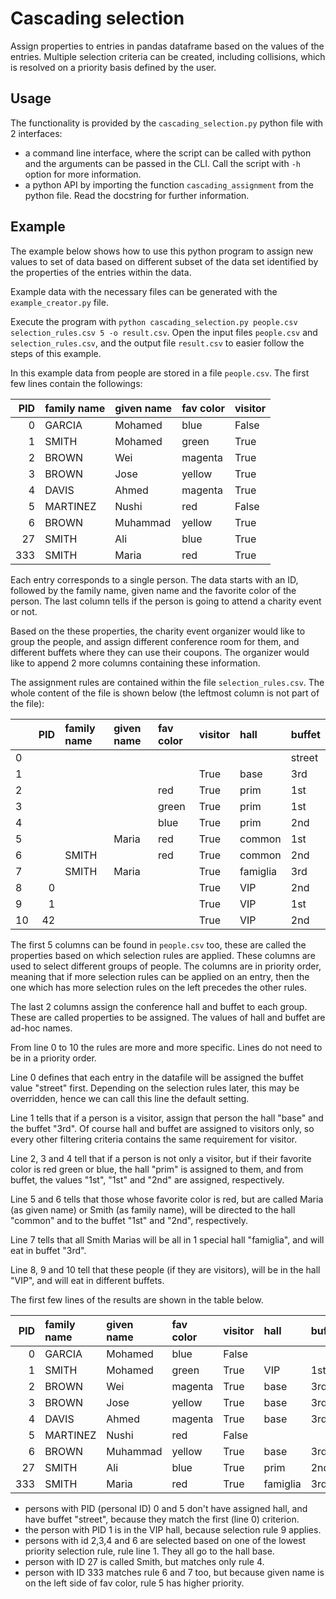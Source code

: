 # Cascading selection

Assign properties to entries in pandas dataframe
based on the values of the entries.
Multiple selection criteria can be created,
including collisions,
which is resolved on a priority basis defined by the user.

## Usage

The functionality is provided by the `cascading_selection.py` python file with 2 interfaces:

- a command line interface, where the script can be called with python and the arguments can be passed in the CLI. Call the script with `-h` option for more information.
- a python API by importing the function `cascading_assignment` from the python file. Read the docstring for further information.

## Example

The example below shows how to use this python program to assign new values
to set of data based on different subset of the data set
identified by the properties of the entries within the data.

Example data with the necessary files can be generated with the `example_creator.py` file.

Execute the program with
`python cascading_selection.py people.csv selection_rules.csv 5 -o result.csv`. Open the input files `people.csv` and `selection_rules.csv`, and the output file `result.csv` to easier follow the steps of this example.

In this example data from people are stored in a file `people.csv`. The first few lines
contain the followings:

|  PID | family name | given name | fav color | visitor |
| ---: | :---------- | :--------- | :-------- | :------ |
|    0 | GARCIA      | Mohamed    | blue      | False   |
|    1 | SMITH       | Mohamed    | green     | True    |
|    2 | BROWN       | Wei        | magenta   | True    |
|    3 | BROWN       | Jose       | yellow    | True    |
|    4 | DAVIS       | Ahmed      | magenta   | True    |
|    5 | MARTINEZ    | Nushi      | red       | False   |
|    6 | BROWN       | Muhammad   | yellow    | True    |
|   27 | SMITH       | Ali        | blue      | True    |
|  333 | SMITH       | Maria      | red       | True    |

Each entry corresponds to a single person. The data starts with an ID,
followed by the family name, given name and the favorite color of the person.
The last column tells if the person is going to attend a charity event or not.

Based on the these properties, the charity event organizer
would like to group the people, and assign different conference room for them,
and different buffets where they can use their coupons. The organizer would
like to append 2 more columns containing these information.

The assignment rules are contained within the file `selection_rules.csv`.
The whole content of the file is
shown below (the leftmost column is not part of the file):

|     |  PID | family name | given name | fav color | visitor | hall     | buffet |
| --- | ---: | :---------- | :--------- | :-------- | :------ | :------- | :----- |
| 0   |      |             |            |           |         |          | street |
| 1   |      |             |            |           | True    | base     | 3rd    |
| 2   |      |             |            | red       | True    | prim     | 1st    |
| 3   |      |             |            | green     | True    | prim     | 1st    |
| 4   |      |             |            | blue      | True    | prim     | 2nd    |
| 5   |      |             | Maria      | red       | True    | common   | 1st    |
| 6   |      | SMITH       |            | red       | True    | common   | 2nd    |
| 7   |      | SMITH       | Maria      |           | True    | famiglia | 3rd    |
| 8   |    0 |             |            |           | True    | VIP      | 2nd    |
| 9   |    1 |             |            |           | True    | VIP      | 1st    |
| 10  |   42 |             |            |           | True    | VIP      | 2nd    |

The first 5 columns can be found in `people.csv` too, these are called the
properties based on which selection rules are applied.
These columns are used to select different groups of people.
The columns are in priority order, meaning that if more selection rules
can be applied on an entry, then the one which has more selection rules
on the left precedes the other rules.

The last 2 columns assign the conference hall and buffet to each group.
These are called properties to be assigned.
The values of hall and buffet are ad-hoc names.

From line 0 to 10 the rules are more and more specific.
Lines do not need to be in a priority order.

Line 0 defines that each entry in the datafile will be assigned the
buffet value "street" first. Depending on the selection rules later,
this may be overridden, hence we can call this line the default setting.

Line 1 tells that if a person is a visitor, assign that person the hall "base"
and the buffet "3rd". Of course hall and buffet are assigned to visitors only,
so every other filtering criteria contains the same requirement for visitor.

Line 2, 3 and 4 tell that if a person is not only a visitor, but if their
favorite color is red green or blue, the hall "prim" is assigned to them, and
from buffet, the values "1st", "1st" and "2nd" are assigned, respectively.

Line 5 and 6 tells that those whose favorite color is red,
but are called Maria (as given name) or Smith (as family name),
will be directed to the hall "common" and to the buffet "1st" and "2nd", respectively.

Line 7 tells that all Smith Marias will be all in 1 special hall "famiglia", and will
eat in buffet "3rd".

Line 8, 9 and 10 tell that these people (if they are visitors), will be in the hall
"VIP", and will eat in different buffets.

The first few lines of the results are shown in the table below.

|  PID | family name | given name | fav color | visitor | hall     | buffet |
| ---: | :---------- | :--------- | :-------- | :------ | :------- | :----- |
|    0 | GARCIA      | Mohamed    | blue      | False   |          |        |
|    1 | SMITH       | Mohamed    | green     | True    | VIP      | 1st    |
|    2 | BROWN       | Wei        | magenta   | True    | base     | 3rd    |
|    3 | BROWN       | Jose       | yellow    | True    | base     | 3rd    |
|    4 | DAVIS       | Ahmed      | magenta   | True    | base     | 3rd    |
|    5 | MARTINEZ    | Nushi      | red       | False   |          |        |
|    6 | BROWN       | Muhammad   | yellow    | True    | base     | 3rd    |
|   27 | SMITH       | Ali        | blue      | True    | prim     | 2nd    |
|  333 | SMITH       | Maria      | red       | True    | famiglia | 3rd    |

- persons with PID (personal ID) 0 and 5 don't have assigned hall, and have buffet "street", because they match the first (line 0) criterion.
- the person with PID 1 is in the VIP hall, because selection rule 9 applies.
- persons with id 2,3,4 and 6 are selected based on one of the lowest priority selection rule, rule line 1. They all go to the hall base.
- person with ID 27 is called Smith, but matches only rule 4.
- person with ID 333 matches rule 6 and 7 too, but because given name is on the left side of fav color, rule 5 has higher priority.

